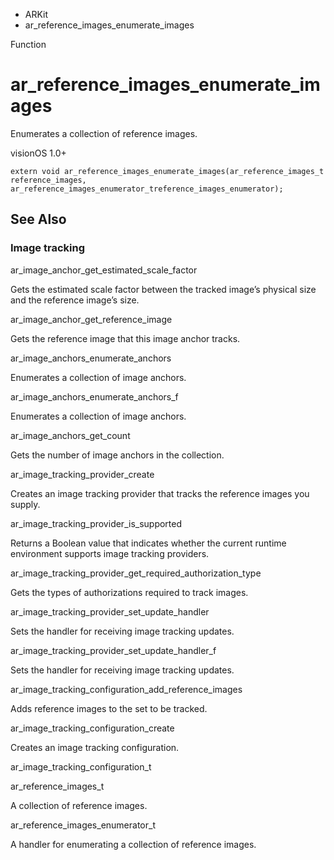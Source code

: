 

- ARKit
-  ar_reference_images_enumerate_images 

Function

# ar_reference_images_enumerate_images

Enumerates a collection of reference images.

visionOS 1.0+

``` source
extern void ar_reference_images_enumerate_images(ar_reference_images_t reference_images, ar_reference_images_enumerator_treference_images_enumerator);
```

## See Also

### Image tracking

ar_image_anchor_get_estimated_scale_factor

Gets the estimated scale factor between the tracked image’s physical size and the reference image’s size.

ar_image_anchor_get_reference_image

Gets the reference image that this image anchor tracks.

ar_image_anchors_enumerate_anchors

Enumerates a collection of image anchors.

ar_image_anchors_enumerate_anchors_f

Enumerates a collection of image anchors.

ar_image_anchors_get_count

Gets the number of image anchors in the collection.

ar_image_tracking_provider_create

Creates an image tracking provider that tracks the reference images you supply.

ar_image_tracking_provider_is_supported

Returns a Boolean value that indicates whether the current runtime environment supports image tracking providers.

ar_image_tracking_provider_get_required_authorization_type

Gets the types of authorizations required to track images.

ar_image_tracking_provider_set_update_handler

Sets the handler for receiving image tracking updates.

ar_image_tracking_provider_set_update_handler_f

Sets the handler for receiving image tracking updates.

ar_image_tracking_configuration_add_reference_images

Adds reference images to the set to be tracked.

ar_image_tracking_configuration_create

Creates an image tracking configuration.

ar_image_tracking_configuration_t

ar_reference_images_t

A collection of reference images.

ar_reference_images_enumerator_t

A handler for enumerating a collection of reference images.

